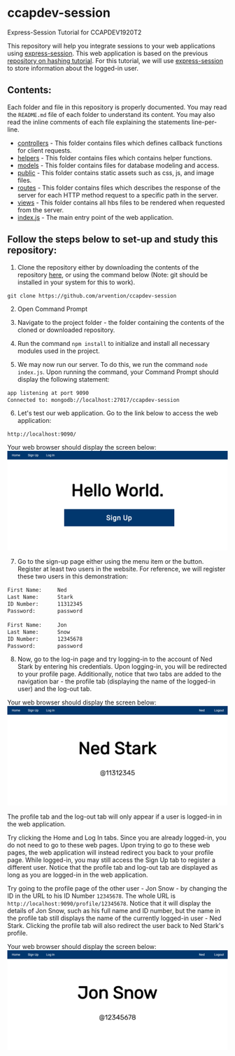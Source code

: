 # ccapdev-session
Express-Session Tutorial for CCAPDEV1920T2

This repository will help you integrate sessions to your web applications using [express-session](http://expressjs.com/en/resources/middleware/session.html). This web application is based on the previous [repository on hashing tutorial](https://github.com/arvention/ccapdev-hashing). For this tutorial, we will use [express-session](http://expressjs.com/en/resources/middleware/session.html) to store information about the logged-in user.

## Contents:

Each folder and file in this repository is properly documented. You may read the `README.md` file of each folder to understand its content. You may also read the inline comments of each file explaining the statements line-per-line.

- [controllers](controllers) - This folder contains files which defines callback functions for client requests.
- [helpers](helpers) - This folder contains files which contains helper functions.
- [models](models) - This folder contains files for database modeling and access.
- [public](public) - This folder contains static assets such as css, js, and image files.
- [routes](routes) - This folder contains files which describes the response of the server for each HTTP method request to a specific path in the server.
- [views](views) - This folder contains all hbs files to be rendered when requested from the server.
- [index.js](index.js) - The main entry point of the web application.


## Follow the steps below to set-up and study this repository:
1. Clone the repository either by downloading the contents of the repository [here](https://github.com/arvention/ccapdev-session/archive/master.zip), or using the command below (Note: git should be installed in your system for this to work).
```
git clone https://github.com/arvention/ccapdev-session
```
2. Open Command Prompt
3. Navigate to the project folder - the folder containing the contents of the cloned or downloaded repository.
4. Run the command `npm install` to initialize and install all necessary modules used in the project.

5. We may now run our server. To do this, we run the command `node index.js`. Upon running the command, your Command Prompt should display the following statement:
```
app listening at port 9090
Connected to: mongodb://localhost:27017/ccapdev-session
```

6. Let's test our web application. Go to the link below to access the web application:
```
http://localhost:9090/
```

Your web browser should display the screen below:
![alt text](index.png "Index Page")

7. Go to the sign-up page either using the menu item or the button. Register at least two users in the website. For reference, we will register these two users in this demonstration:
```
First Name:     Ned
Last Name:      Stark
ID Number:      11312345
Password:       password

First Name:     Jon
Last Name:      Snow
ID Number:      12345678
Password:       password
```

8. Now, go to the log-in page and try logging-in to the account of Ned Stark by entering his credentials. Upon logging-in, you will be redirected to your profile page. Additionally, notice that two tabs are added to the navigation bar - the profile tab (displaying the name of the logged-in user) and the log-out tab.

Your web browser should display the screen below:
![alt text](logged-in.png "Ned Stark Logged-In")

The profile tab and the log-out tab will only appear if a user is logged-in in the web application.

Try clicking the Home and Log In tabs. Since you are already logged-in, you do not need to go to these web pages. Upon trying to go to these web pages, the web application will instead redirect you back to your profile page. While logged-in, you may still access the Sign Up tab to register a different user. Notice that the profile tab and log-out tab are displayed as long as you are logged-in in the web application.

Try going to the profile page of the other user - Jon Snow - by changing the ID in the URL to his ID Number `12345678`. The whole URL is `http://localhost:9090/profile/12345678`. Notice that it will display the details of Jon Snow, such as his full name and ID number, but the name in the profile tab still displays the name of the currently logged-in user - Ned Stark. Clicking the profile tab will also redirect the user back to Ned Stark's profile.

Your web browser should display the screen below:
![alt text](logged-in-other-profile.png "Jon Snow profile")
